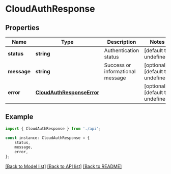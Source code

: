 # CloudAuthResponse


## Properties

Name | Type | Description | Notes
------------ | ------------- | ------------- | -------------
**status** | **string** | Authentication status | [default to undefined]
**message** | **string** | Success or informational message | [optional] [default to undefined]
**error** | [**CloudAuthResponseError**](CloudAuthResponseError.md) |  | [optional] [default to undefined]

## Example

```typescript
import { CloudAuthResponse } from './api';

const instance: CloudAuthResponse = {
    status,
    message,
    error,
};
```

[[Back to Model list]](../README.md#documentation-for-models) [[Back to API list]](../README.md#documentation-for-api-endpoints) [[Back to README]](../README.md)
